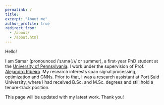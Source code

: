 ```yaml
---
permalink: /
title: 
excerpt: "About me"
author_profile: true
redirect_from: 
  - /about/
  - /about.html
---
```


Hello! 

I am Samar (pronounced /ˈsʌmə(ɹ)/ or summer), a first-year PhD student at the <a href="https://www.upenn.edu/">University of Pennsylvania</a>. I work under the supervision of Prof. <a href="https://alelab.seas.upenn.edu/alejandro-ribeiro/">Alejandro Ribeiro</a>. My research interests span signal processing, optimization and GNNs. Prior to that, I was a research assistant at Port Said University, where I had received B.Sc. and M.Sc. degrees and still hold a tenure-track position. 

This page will be updated with my latest work. Thank you!
